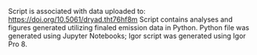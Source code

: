 Script is associated with data uploaded to: https://doi.org/10.5061/dryad.tht76hf8m 
Script contains analyses and figures generated utilizing finaled emission data in Python.
Python file was generated using Jupyter Notebooks; Igor script was generated using Igor Pro 8.
